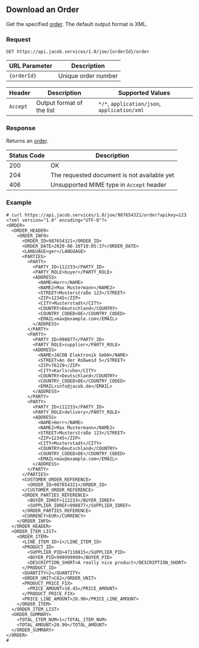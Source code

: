 ## Download an Order
Get the specified [order](order_object.md). The default output format is XML.

### Request
`GET https://api.jacob.services/1.0/joe/{orderId}/order`

| URL Parameter | Description |
| --- | --- |
| `{orderId}` | Unique order number |

| Header | Description | Supported Values |
| --- | --- | --- |
| `Accept` | Output format of the list | `*/*`, `application/json`, `application/xml` |

### Response
Returns an [order](order_object.md).

| Status Code | Description |
| --- | --- |
| 200 | OK |
| 204 | The requested document is not available yet |
| 406 | Unsupported MIME type in `Accept` header |

### Example
```
# curl https://api.jacob.services/1.0/joe/987654321/order?apikey=123
<?xml version="1.0" encoding="UTF-8"?>
<ORDER>
  <ORDER_HEADER>
    <ORDER_INFO>
      <ORDER_ID>987654321</ORDER_ID>
      <ORDER_DATE>2020-08-10T10:05:37</ORDER_DATE>
      <LANGUAGE>ger</LANGUAGE>
      <PARTIES>
        <PARTY>
          <PARTY_ID>112233</PARTY_ID>
          <PARTY_ROLE>buyer</PARTY_ROLE>
          <ADDRESS>
            <NAME>Herr</NAME>
            <NAME2>Max Mustermann</NAME2>
            <STREET>Musterstraße 123</STREET>
            <ZIP>12345</ZIP>
            <CITY>Musterstadt</CITY>
            <COUNTRY>Deutschland</COUNTRY>
            <COUNTRY_CODED>DE</COUNTRY_CODED>
            <EMAIL>max@example.com</EMAIL>
          </ADDRESS>
        </PARTY>
        <PARTY>
          <PARTY_ID>998877</PARTY_ID>
          <PARTY_ROLE>supplier</PARTY_ROLE>
          <ADDRESS>
            <NAME>JACOB Elektronik GmbH</NAME>
            <STREET>An der Roßweid 5</STREET>
            <ZIP>76229</ZIP>
            <CITY>Karlsruhe</CITY>
            <COUNTRY>Deutschland</COUNTRY>
            <COUNTRY_CODED>DE</COUNTRY_CODED>
            <EMAIL>info@jacob.de</EMAIL>
          </ADDRESS>
        </PARTY>
        <PARTY>
          <PARTY_ID>112233</PARTY_ID>
          <PARTY_ROLE>delivery</PARTY_ROLE>
          <ADDRESS>
            <NAME>Herr</NAME>
            <NAME2>Max Mustermann</NAME2>
            <STREET>Musterstraße 123</STREET>
            <ZIP>12345</ZIP>
            <CITY>Musterstadt</CITY>
            <COUNTRY>Deutschland</COUNTRY>
            <COUNTRY_CODED>DE</COUNTRY_CODED>
            <EMAIL>max@example.com</EMAIL>
          </ADDRESS>
        </PARTY>
      </PARTIES>
      <CUSTOMER_ORDER_REFERENCE>
        <ORDER_ID>987654321</ORDER_ID>
      </CUSTOMER_ORDER_REFERENCE>
      <ORDER_PARTIES_REFERENCE>
        <BUYER_IDREF>112233</BUYER_IDREF>
        <SUPPLIER_IDREF>998877</SUPPLIER_IDREF>
      </ORDER_PARTIES_REFERENCE>
      <CURRENCY>EUR</CURRENCY>
    </ORDER_INFO>
  </ORDER_HEADER>
  <ORDER_ITEM_LIST>
    <ORDER_ITEM>
      <LINE_ITEM_ID>1</LINE_ITEM_ID>
      <PRODUCT_ID>
        <SUPPLIER_PID>47110815</SUPPLIER_PID>
        <BUYER_PID>999999999</BUYER_PID>
        <DESCRIPTION_SHORT>A really nice product</DESCRIPTION_SHORT>
      </PRODUCT_ID>
      <QUANTITY>2</QUANTITY>
      <ORDER_UNIT>C62</ORDER_UNIT>
      <PRODUCT_PRICE_FIX>
        <PRICE_AMOUNT>10.45</PRICE_AMOUNT>
      </PRODUCT_PRICE_FIX>
      <PRICE_LINE_AMOUNT>20.90</PRICE_LINE_AMOUNT>
    </ORDER_ITEM>
  </ORDER_ITEM_LIST>
  <ORDER_SUMMARY>
    <TOTAL_ITEM_NUM>1</TOTAL_ITEM_NUM>
    <TOTAL_AMOUNT>20.90</TOTAL_AMOUNT>
  </ORDER_SUMMARY>
</ORDER>
#
```